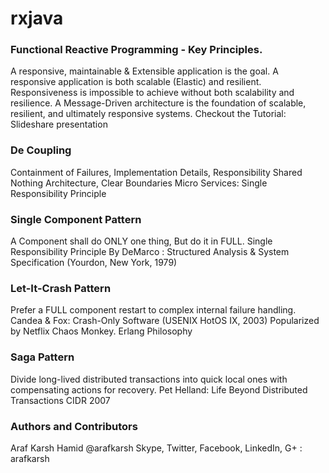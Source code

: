 # rxjava

### Functional Reactive Programming - Key Principles.
A responsive, maintainable & Extensible application is the goal.
A responsive application is both scalable (Elastic) and resilient.
Responsiveness is impossible to achieve without both scalability and resilience.
A Message-Driven architecture is the foundation of scalable, resilient, and ultimately responsive systems.
Checkout the Tutorial: Slideshare presentation

### De Coupling
Containment of Failures, Implementation Details, Responsibility
Shared Nothing Architecture, Clear Boundaries
Micro Services: Single Responsibility Principle

### Single Component Pattern
A Component shall do ONLY one thing, But do it in FULL. Single Responsibility Principle By DeMarco : Structured Analysis & System Specification (Yourdon, New York, 1979)

### Let-It-Crash Pattern
Prefer a FULL component restart to complex internal failure handling. Candea & Fox: Crash-Only Software (USENIX HotOS IX, 2003) Popularized by Netflix Chaos Monkey. Erlang Philosophy

### Saga Pattern
Divide long-lived distributed transactions into quick local ones with compensating actions for recovery. Pet Helland: Life Beyond Distributed Transactions CIDR 2007

### Authors and Contributors
Araf Karsh Hamid @arafkarsh Skype, Twitter, Facebook, LinkedIn, G+ : arafkarsh
